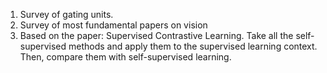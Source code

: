 1. Survey of gating units.
2. Survey of most fundamental papers on vision
3. Based on the paper: Supervised Contrastive Learning. Take all the self-supervised methods and apply them to the supervised learning context. Then, compare them with self-supervised learning.